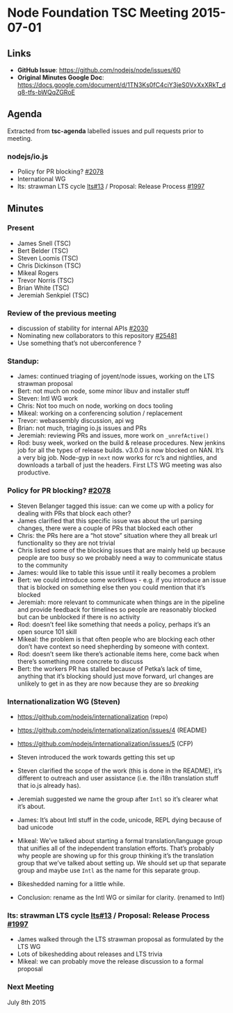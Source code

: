 # Node Foundation TSC Meeting 2015-07-01

## Links

* **GitHub Issue**: https://github.com/nodejs/node/issues/60
* **Original Minutes Google Doc**: https://docs.google.com/document/d/1TN3Ks0fC4ciY3jeS0VxXxXRkT_dq8-tfs-bWQqZGRoE

## Agenda

Extracted from **tsc-agenda** labelled issues and pull requests prior to meeting.

### nodejs/io.js

* Policy for PR blocking? [#2078](https://github.com/nodejs/io.js/issues/2078)
* International WG
* lts: strawman LTS cycle [lts#13](https://github.com/nodejs/LTS/pull/13) / Proposal: Release Process [#1997](https://github.com/nodejs/io.js/issues/1997)

## Minutes

### Present

* James Snell (TSC)
* Bert Belder (TSC)
* Steven Loomis (TSC)
* Chris Dickinson (TSC)
* Mikeal Rogers
* Trevor Norris (TSC)
* Brian White (TSC)
* Jeremiah Senkpiel (TSC)

### Review of the previous meeting

* discussion of stability for internal APIs [#2030](https://github.com/nodejs/io.js/issues/2030)
* Nominating new collaborators to this repository [#25481](https://github.com/joyent/node/issues/25481)
* Use something that’s not uberconference ?

### Standup:

* James: continued triaging of joyent/node issues, working on the LTS strawman proposal
* Bert: not much on node, some minor libuv and installer stuff
* Steven: Intl WG work
* Chris: Not too much on node, working on docs tooling
* Mikeal: working on a conferencing solution / replacement
* Trevor: webassembly discussion, api wg
* Brian: not much, triaging io.js issues and PRs
* Jeremiah: reviewing PRs and issues, more work on `_unrefActive()`
* Rod: busy week, worked on the build & release procedures. New jenkins job for all the types of release builds. v3.0.0 is now blocked on NAN. It’s a very big job. Node-gyp in `next` now works for rc’s and nightlies, and downloads a tarball of just the headers. First LTS WG meeting was also productive.


### Policy for PR blocking? [#2078](https://github.com/nodejs/io.js/issues/2078)

* Steven Belanger tagged this issue: can we come up with a policy for dealing with PRs that block each other?
* James clarified that this specific issue was about the url parsing changes, there were a couple of PRs that blocked each other
* Chris: the PRs here are a “hot stove” situation where they all break url functionality so they are not trivial
* Chris listed some of the blocking issues that are mainly held up because people are too busy so we probably need a way to communicate status to the community
* James: would like to table this issue until it really becomes a problem
* Bert: we could introduce some workflows - e.g. if you introduce an issue that is blocked on something else then you could mention that it’s blocked
* Jeremiah: more relevant to communicate when things are in the pipeline and provide feedback for timelines so people are reasonably blocked but can be unblocked if there is no activity
* Rod: doesn’t feel like something that needs a policy, perhaps it’s an open source 101 skill
* Mikeal: the problem is that often people who are blocking each other don’t have context so need shepherding by someone with context.
* Rod: doesn’t seem like there’s actionable items here, come back when there’s something more concrete to discuss
* Bert: the workers PR has stalled because of Petka’s lack of time, anything that it’s blocking should just move forward, url changes are unlikely to get in as they are now because they are so _breaking_

### Internationalization WG (Steven)

* https://github.com/nodejs/internationalization (repo)
* https://github.com/nodejs/internationalization/issues/4 (README)
* https://github.com/nodejs/internationalization/issues/5 (CFP)

* Steven introduced the work towards getting this set up
* Steven clarified the scope of the work (this is done in the README), it’s different to outreach and user assistance (i.e. the i18n translation stuff that io.js already has).
* Jeremiah suggested we name the group after `Intl` so it’s clearer what it’s about.
* James: It’s about Intl stuff in the code, unicode, REPL dying because of bad unicode
* Mikeal: We’ve talked about starting a formal translation/language group that unifies all of the independent translation efforts. That’s probably why people are showing up for this group thinking it’s the translation group that we’ve talked about setting up. We should set up that separate group and maybe use `Intl` as the name for this separate group.
* Bikeshedded naming for a little while.
* Conclusion: rename as the Intl WG or similar for clarity. (renamed to Intl)


### lts: strawman LTS cycle [lts#13](https://github.com/nodejs/LTS/pull/13) / Proposal: Release Process [#1997](https://github.com/nodejs/io.js/issues/1997)

* James walked through the LTS strawman proposal as formulated by the LTS WG
* Lots of bikeshedding about releases and LTS trivia
* Mikeal: we can probably move the release discussion to a formal proposal

### Next Meeting

July 8th 2015
